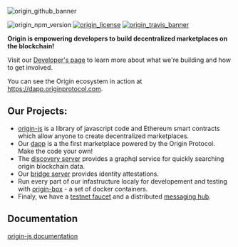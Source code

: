 ![origin_github_banner](https://user-images.githubusercontent.com/673455/37314301-f8db9a90-2618-11e8-8fee-b44f38febf38.png)

![origin_npm_version](https://img.shields.io/npm/v/origin.svg?style=flat-square&colorA=111d28&colorB=1a82ff)
[![origin_license](https://img.shields.io/badge/license-MIT-6e3bea.svg?style=flat-square&colorA=111d28)](https://github.com/OriginProtocol/origin-js/blob/master/LICENSE)
[![origin_travis_banner](https://img.shields.io/travis/OriginProtocol/origin-js/master.svg?style=flat-square&colorA=111d28)](https://travis-ci.org/OriginProtocol/origin-js)

**Origin is empowering developers to build decentralized marketplaces on the blockchain!**

Visit our [Developer's page](https://www.originprotocol.com/developers) to learn more about what we're building and how to get involved.

You can see the Origin ecosystem in action at https://dapp.originprotocol.com.


## Our Projects:

* [origin-js](https://github.com/OriginProtocol/origin/tree/master/origin-js) is a library of javascript code and Ethereum smart contracts which allow anyone to create decentralized marketplaces.
* Our [dapp](https://github.com/OriginProtocol/origin/tree/master/origin-dapp) is a the first marketplace powered by the Origin Protocol. Make the code your own!
* The [discovery server](https://github.com/OriginProtocol/origin/tree/master/origin-discovery) provides a graphql service for quickly searching origin blockchain data.
* Our [bridge server](https://github.com/OriginProtocol/origin/tree/master/origin-bridge) provides identity attestations. 
* Run every part of our infastructure localy for developement and testing with [origin-box](https://github.com/OriginProtocol/origin/tree/master/development) - a set of docker containers.
* Finaly, we have a [testnet faucet](https://github.com/OriginProtocol/origin/tree/master/origin-faucet) and a distributed [messaging hub](https://github.com/OriginProtocol/origin/tree/master/origin-messaging).


## Documentation
[origin-js documentation](http://docs.originprotocol.com/)
